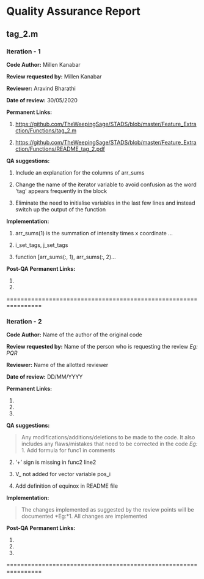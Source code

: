 Quality Assurance Report
====

tag_2.m
----

### Iteration - 1

**Code Author:** Millen Kanabar


**Review requested by:** Millen Kanabar


**Reviewer:** Aravind Bharathi


**Date of review:**    30/05/2020


**Permanent Links:**

1. https://github.com/TheWeepingSage/STADS/blob/master/Feature_Extraction/Functions/tag_2.m 

2. https://github.com/TheWeepingSage/STADS/blob/master/Feature_Extraction/Functions/README_tag_2.pdf

**QA suggestions:**

1. Include an explanation for the columns of arr_sums

2. Change the name of the iterator variable to avoid confusion as the word 'tag' appears frequently in the block

3. Eliminate the need to initialise variables in the last few lines and instead switch up the output of the function


**Implementation:**

1. arr_sums(1) is the summation of  intensity times x coordinate
...

2. i_set_tags, j_set_tags

3. function [arr_sums(:, 1), arr_sums(:, 2)...


**Post-QA Permanent Links:**

1.

2.

================================================================

### Iteration - 2

**Code Author:** Name of the author of the original code


**Review requested by:** Name of the person who is requesting the review *Eg: PQR*


**Reviewer:** Name of the allotted reviewer


**Date of review:**	DD/MM/YYYY


**Permanent Links:**

1. 

2. 

3. 


**QA suggestions:**
> Any modifications/additions/deletions to be made to the code. It also includes any flaws/mistakes that need to be corrected in the code
*Eg:* 1. Add formula for func1 in comments

2. ‘+’ sign is missing in func2 line2

3. V_ not added for vector variable pos_i

4. Add definition of equinox in README file


**Implementation:**
> The changes implemented as suggested by the review points will be documented
*Eg:*1. All changes are implemented


**Post-QA Permanent Links:**

1.

2.

3.

================================================================